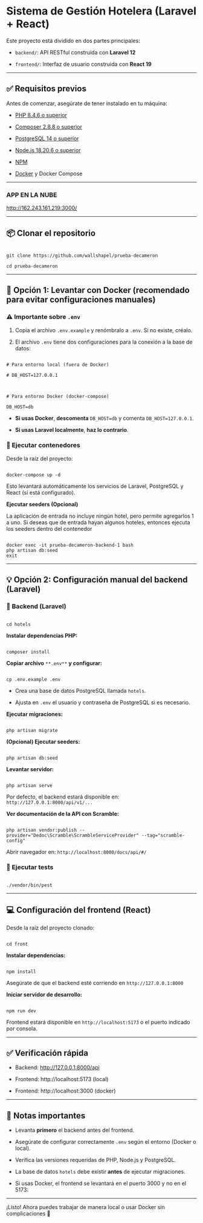 
  

# Sistema de Gestión Hotelera (Laravel + React)

  

Este proyecto está dividido en dos partes principales:

  

-  `backend/`: API RESTful construida con **Laravel 12**

-  `frontend/`: Interfaz de usuario construida con **React 19**

  

----------

  

## ✅ Requisitos previos

  

Antes de comenzar, asegúrate de tener instalado en tu máquina:

  

- [PHP 8.4.6 o superior](https://www.php.net/)

- [Composer 2.8.8 o superior](https://getcomposer.org/)

- [PostgreSQL 14 o superior](https://www.postgresql.org/)

- [Node.js 18.20.6 o superior](https://nodejs.org/)

- [NPM](https://www.npmjs.com/)

- [Docker](https://www.docker.com/) y Docker Compose

  

----------

### APP EN LA NUBE

http://162.243.161.219:3000/


----------

  

## 📦 Clonar el repositorio

  

```

git clone https://github.com/wallshapel/prueba-decameron

cd prueba-decameron

```

  

----------

  

## 🐳 Opción 1: Levantar con Docker (recomendado para evitar configuraciones manuales)

  

### ⚠️ Importante sobre `.env`

  

1. Copia el archivo `.env.example` y renómbralo a `.env`. Si no existe, créalo.

2. El archivo `.env` tiene dos configuraciones para la conexión a la base de datos:

  

```

# Para entorno local (fuera de Docker)

# DB_HOST=127.0.0.1

  

# Para entorno Docker (docker-compose)

DB_HOST=db

```

  

-  **Si usas Docker**, **descomenta**  `DB_HOST=db` y comenta `DB_HOST=127.0.0.1`.

-  **Si usas Laravel localmente**, **haz lo contrario**.

  

### 🚀 Ejecutar contenedores

  

Desde la raíz del proyecto:

  

```

docker-compose up -d

```

  

Esto levantará automáticamente los servicios de Laravel, PostgreSQL y React (si está configurado).



**Ejecutar seeders (Opcional)**

La aplicación de entrada no incluye ningún hotel, pero permite agregarlos 1 a uno. Si deseas que de entrada  hayan algunos hoteles, entonces ejecuta los seeders dentro del contenedor

```

docker exec -it prueba-decameron-backend-1 bash
php artisan db:seed
exit

```
  
  

----------

  

## 💡 Opción 2: Configuración manual del backend (Laravel)

  

### 📂 Backend (Laravel)

  

```

cd hotels

```

  

**Instalar dependencias PHP:**

  

```

composer install

```

  

**Copiar archivo**  `**.env**`  **y configurar:**

  

```

cp .env.example .env

```

  

- Crea una base de datos PostgreSQL llamada `hotels`.

- Ajusta en `.env` el usuario y contraseña de PostgreSQL si es necesario.

  

**Ejecutar migraciones:**

  

```

php artisan migrate

```

  

**(Opcional) Ejecutar seeders:**

  

```

php artisan db:seed

```

  

**Levantar servidor:**

  

```

php artisan serve

```

  

Por defecto, el backend estará disponible en: `http://127.0.0.1:8000/api/v1/...`

  

**Ver documentación de la API con Scramble:**

  

```

php artisan vendor:publish --provider="Dedoc\Scramble\ScrambleServiceProvider" --tag="scramble-config"

```

  

Abrir navegador en: `http://localhost:8000/docs/api/#/`

  

### 🧪 Ejecutar tests

  

```

./vendor/bin/pest

```

  

----------

  

## 💻 Configuración del frontend (React)

  

Desde la raíz del proyecto clonado:

  

```

cd front

```

  

**Instalar dependencias:**

  

```

npm install

```

  

Asegúrate de que el backend esté corriendo en `http://127.0.0.1:8000`

  

**Iniciar servidor de desarrollo:**

  

```

npm run dev

```

  

Frontend estará disponible en `http://localhost:5173` o el puerto indicado por consola.

  

----------

  

## ✅ Verificación rápida

  

- Backend: http://127.0.0.1:8000/api

- Frontend: http://localhost:5173 (local)

  

- Frontend: http://localhost:3000 (docker)

  

----------

  

## 📌 Notas importantes

  

- Levanta **primero** el backend antes del frontend.

- Asegúrate de configurar correctamente `.env` según el entorno (Docker o local).

- Verifica las versiones requeridas de PHP, Node.js y PostgreSQL.

- La base de datos `hotels` debe existir **antes** de ejecutar migraciones.

- Si usas Docker, el frontend se levantará en el puerto 3000 y no en el 5173:

  

----------

  

¡Listo! Ahora puedes trabajar de manera local o usar Docker sin complicaciones 🚀